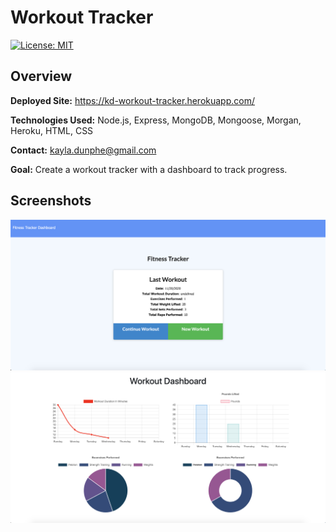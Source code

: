 # Workout Tracker

[![License: MIT](https://img.shields.io/badge/License-MIT-brightgreen.svg)](https://opensource.org/licenses/MIT)

<h2>Overview</h2>

**Deployed Site:** https://kd-workout-tracker.herokuapp.com/

**Technologies Used:** Node.js, Express, MongoDB, Mongoose, Morgan, Heroku, HTML, CSS

**Contact:** <a href="mailto:kayla.dunphe@gmail.com">kayla.dunphe@gmail.com</a>

**Goal:** Create a workout tracker with a dashboard to track progress.


<h2>Screenshots</h2>

![workouttracker](./public/assets/workouttracker.png)
![dashboard](./public/assets/dashboard.png)